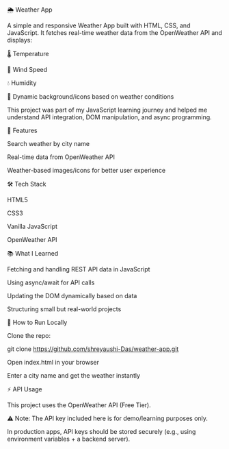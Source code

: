 🌦 Weather App

A simple and responsive Weather App built with HTML, CSS, and JavaScript.
It fetches real-time weather data from the OpenWeather API and displays:

🌡 Temperature

💨 Wind Speed

💧 Humidity

🌄 Dynamic background/icons based on weather conditions

This project was part of my JavaScript learning journey and helped me understand API integration, DOM manipulation, and async programming.

🔑 Features

Search weather by city name

Real-time data from OpenWeather API

Weather-based images/icons for better user experience


🛠️ Tech Stack

HTML5

CSS3

Vanilla JavaScript

OpenWeather API

📚 What I Learned

Fetching and handling REST API data in JavaScript

Using async/await for API calls

Updating the DOM dynamically based on data

Structuring small but real-world projects

🚀 How to Run Locally

Clone the repo:

git clone https://github.com/shreyaushi-Das/weather-app.git


Open index.html in your browser

Enter a city name and get the weather instantly

⚡ API Usage

This project uses the OpenWeather API (Free Tier).

⚠️ Note: The API key included here is for demo/learning purposes only.

In production apps, API keys should be stored securely (e.g., using environment variables + a backend server).
